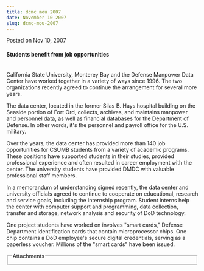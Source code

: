 ```yaml
---
title: dcmc mou 2007
date: November 10 2007
slug: dcmc-mou-2007
---
```


 



<span class="date">Posted on Nov 10, 2007    </span>
<h4>Students benefit from job opportunities</h4>
<p><br>
California State University, Monterey Bay and the Defense Manpower
Data Center have worked together in a variety of ways since 1996.
The two organizations recently agreed to continue the arrangement
for several more years.</br></p>
<p>The data center, located in the former Silas B. Hays hospital
building on the Seaside portion of Fort Ord, collects, archives,
and maintains manpower and personnel data, as well as financial
databases for the Department of Defense. In other words, it&apos;s the
personnel and payroll office for the U.S. military.</p>
<p>Over the years, the data center has provided more than 140 job
opportunities for CSUMB students from a variety of academic
programs. These positions have supported students in their studies,
provided professional experience and often resulted in career
employment with the center. The university students have provided
DMDC with valuable professional staff members.</p>
<p>In a memorandum of understanding signed recently, the data
center and university officials agreed to continue to cooperate on
educational, research and service goals, including the internship
program. Student interns help the center with computer support and
programming, data collection, transfer and storage, network
analysis and security of DoD technology.</p>
<p>One project students have worked on involves &quot;smart cards,&quot;
Defense Department identification cards that contain microprocessor
chips. One chip contains a DoD employee&apos;s secure digital
credentials, serving as a paperless voucher. Millions of the &quot;smart
cards&quot; have been issued.<br/></p>
<fieldset class="fieldgroup group-attachments">
<legend>Attachments</legend>
<div class="field field-type-emvideo field-field-attach-video">
<div class="field-items">
<div class="field-item odd">
<div class="emvideo emvideo-video emvideo-"/>
</div>
</div>
</div>
</fieldset>





```
